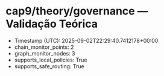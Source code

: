 # cap9/theory/governance — Validação Teórica

- Timestamp (UTC): 2025-09-02T22:29:40.7412178+00:00
- chain_monitor_points: 2
- graph_monitor_nodes: 3
- supports_local_policies: True
- supports_safe_routing: True
